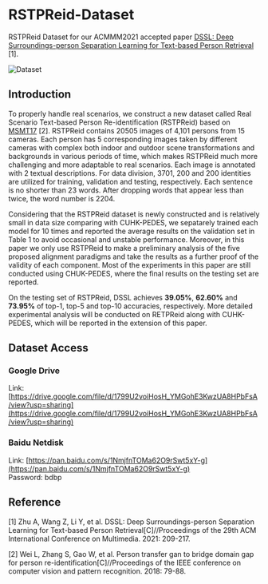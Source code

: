 # RSTPReid-Dataset
RSTPReid Dataset for our ACMMM2021 accepted paper [DSSL: Deep Surroundings-person Separation Learning for Text-based Person Retrieval](https://arxiv.org/abs/2109.05534) [1].  

![Dataset](https://github.com/NjtechCVLab/RSTPReid-Dataset/blob/main/MM2021Dataset.png)

## Introduction

To properly handle real scenarios, we construct a new dataset called Real Scenario Text-based Person Re-identification (RSTPReid) based on [MSMT17](https://openaccess.thecvf.com/content_cvpr_2018/papers/Wei_Person_Transfer_GAN_CVPR_2018_paper.pdf) [2]. RSTPReid contains 20505 images of 4,101 persons from 15 cameras. Each person has 5 corresponding images taken by different cameras with complex both indoor and outdoor scene transformations and backgrounds in various periods of time, which makes RSTPReid much more challenging and more adaptable to real scenarios. Each image is annotated with 2 textual descriptions. For data division, 3701, 200 and 200 identities are utilized for training, validation and testing, respectively. Each sentence is no shorter than 23 words. After dropping words that appear less than twice, the word number is 2204.

Considering that the RSTPReid dataset is newly constructed and is relatively small in data size comparing with CUHK-PEDES, we sepatarely trained each model for 10 times and reported the average results on the validation set in Table 1 to avoid occasional and unstable performance. Moreover, in this paper we only use RSTPReid to make a preliminary analysis of the five proposed alignment paradigms and take the results as a further proof of the validity of each component. Most of the experiments in this paper are still conducted using CHUK-PEDES, where the final results on the testing set are reported.

On the testing set of RSTPReid, DSSL achieves **39.05%**, **62.60%** and **73.95%** of top-1, top-5 and top-10 accuracies, respectively. More detailed experimental analysis will be conducted on RETPReid along with CUHK-PEDES, which will be reported in the extension of this paper.

## Dataset Access

### Google Drive
Link: [https://drive.google.com/file/d/1799U2voiHosH_YMGohE3KwzUA8HPbFsA/view?usp=sharing](https://drive.google.com/file/d/1799U2voiHosH_YMGohE3KwzUA8HPbFsA/view?usp=sharing)

### Baidu Netdisk
Link: [https://pan.baidu.com/s/1NmjfnTOMa62O9rSwt5xY-g](https://pan.baidu.com/s/1NmjfnTOMa62O9rSwt5xY-g)  
Password: bdbp  

## Reference

[1] Zhu A, Wang Z, Li Y, et al. DSSL: Deep Surroundings-person Separation Learning for Text-based Person Retrieval[C]//Proceedings of the 29th ACM International Conference on Multimedia. 2021: 209-217.

[2] Wei L, Zhang S, Gao W, et al. Person transfer gan to bridge domain gap for person re-identification[C]//Proceedings of the IEEE conference on computer vision and pattern recognition. 2018: 79-88.
